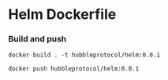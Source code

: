 # Helm Dockerfile

### Build and push

```shell
docker build . -t hubbleprotocol/helm:0.0.1

docker push hubbleprotocol/helm:0.0.1
```
